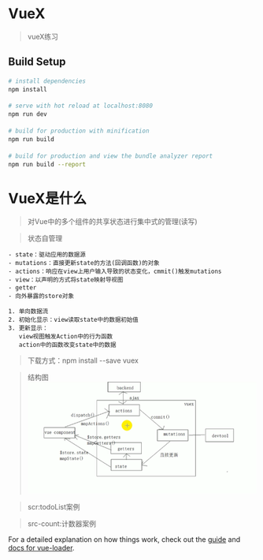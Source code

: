 # VueX

> vueX练习

## Build Setup

``` bash
# install dependencies
npm install

# serve with hot reload at localhost:8080
npm run dev

# build for production with minification
npm run build

# build for production and view the bundle analyzer report
npm run build --report
```
# VueX是什么
>对Vue中的多个组件的共享状态进行集中式的管理(读写)

>状态自管理
```
- state：驱动应用的数据源
- mutations：直接更新state的方法(回调函数)的对象
- actions：响应在view上用户输入导致的状态变化，cmmit()触发mutations
- view：以声明的方式将state映射导视图
- getter
- 向外暴露的store对象
```
```
1. 单向数据流
2. 初始化显示：view读取state中的数据初始值
3. 更新显示：
   view视图触发Action中的行为函数
   action中的函数改变state中的数据 
```
>下载方式：npm install --save vuex

>结构图
![Image text](https://raw.githubusercontent.com/whli1/VueX-/master/static/vuex.jpg)

>scr:todoList案例

>src-count:计数器案例

For a detailed explanation on how things work, check out the [guide](http://vuejs-templates.github.io/webpack/) and [docs for vue-loader](http://vuejs.github.io/vue-loader).
